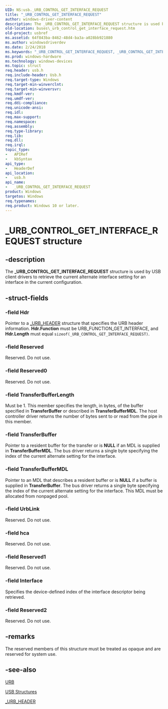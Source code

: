 ```yaml
---
UID: NS:usb._URB_CONTROL_GET_INTERFACE_REQUEST
title: "_URB_CONTROL_GET_INTERFACE_REQUEST"
author: windows-driver-content
description: The _URB_CONTROL_GET_INTERFACE_REQUEST structure is used by USB client drivers to retrieve the current alternate interface setting for an interface in the current configuration.
old-location: buses\_urb_control_get_interface_request.htm
old-project: usbref
ms.assetid: 64f843ba-8462-48d4-ba3a-a028bb921880
ms.author: windowsdriverdev
ms.date: 2/24/2018
ms.keywords: "_URB_CONTROL_GET_INTERFACE_REQUEST, _URB_CONTROL_GET_INTERFACE_REQUEST structure [Buses], buses._urb_control_get_interface_request, usb/_URB_CONTROL_GET_INTERFACE_REQUEST, usbstrct_b0ec613c-60c0-4043-9506-5c0ede728380.xml"
ms.prod: windows-hardware
ms.technology: windows-devices
ms.topic: struct
req.header: usb.h
req.include-header: Usb.h
req.target-type: Windows
req.target-min-winverclnt: 
req.target-min-winversvr: 
req.kmdf-ver: 
req.umdf-ver: 
req.ddi-compliance: 
req.unicode-ansi: 
req.idl: 
req.max-support: 
req.namespace: 
req.assembly: 
req.type-library: 
req.lib: 
req.dll: 
req.irql: 
topic_type:
-	APIRef
-	kbSyntax
api_type:
-	HeaderDef
api_location:
-	usb.h
api_name:
-	_URB_CONTROL_GET_INTERFACE_REQUEST
product: Windows
targetos: Windows
req.typenames: 
req.product: Windows 10 or later.
---
```


# _URB_CONTROL_GET_INTERFACE_REQUEST structure


## -description


The <b>_URB_CONTROL_GET_INTERFACE_REQUEST</b> structure is used by USB client drivers to retrieve the current alternate interface setting for an interface in the current configuration.


## -struct-fields




### -field Hdr

Pointer to a <a href="https://msdn.microsoft.com/library/windows/hardware/ff540409">_URB_HEADER</a> structure that specifies the URB header information. <b>Hdr.Function</b> must be URB_FUNCTION_GET_INTERFACE, and <b>Hdr.Length</b> must equal <code>sizeof(_URB_CONTROL_GET_INTERFACE_REQUEST)</code>.


### -field Reserved

Reserved. Do not use.


### -field Reserved0

Reserved. Do not use.


### -field TransferBufferLength

Must be 1. This member specifies the length, in bytes, of the buffer specified in <b>TransferBuffer</b> or described in <b>TransferBufferMDL</b>. The host controller driver returns the number of bytes sent to or read from the pipe in this member.


### -field TransferBuffer

Pointer to a resident buffer for the transfer or is <b>NULL</b> if an MDL is supplied in <b>TransferBufferMDL</b>. The bus driver returns a single byte specifying the index of the current alternate setting for the interface.


### -field TransferBufferMDL

Pointer to an MDL that describes a resident buffer or is <b>NULL</b> if a buffer is supplied in <b>TransferBuffer</b>. The bus driver returns a single byte specifying the index of the current alternate setting for the interface. This MDL must be allocated from nonpaged pool.


### -field UrbLink

Reserved. Do not use.


### -field hca

Reserved. Do not use.


### -field Reserved1

Reserved. Do not use.


### -field Interface

Specifies the device-defined index of the interface descriptor being retrieved.


### -field Reserved2

Reserved. Do not use.


## -remarks



The reserved members of this structure must be treated as opaque and are reserved for system use.




## -see-also




<a href="https://msdn.microsoft.com/library/windows/hardware/ff538923">URB</a>



<a href="https://msdn.microsoft.com/library/windows/hardware/ff540160">USB Structures</a>



<a href="https://msdn.microsoft.com/library/windows/hardware/ff540409">_URB_HEADER</a>
 

 

